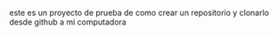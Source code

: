 este es un proyecto de prueba de como crear un repositorio y clonarlo desde github a mi computadora
 